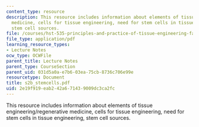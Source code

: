 ```yaml
---
content_type: resource
description: This resource includes information about elements of tissue engineering/regenerative
  medicine, cells for tissue engineering, need for stem cells in tissue engineering,
  stem cell sources.
file: /courses/hst-535-principles-and-practice-of-tissue-engineering-fall-2004/2e19f919eab242a671439009dc3ca2fc_s2b_stemcells.pdf
file_type: application/pdf
learning_resource_types:
- Lecture Notes
ocw_type: OCWFile
parent_title: Lecture Notes
parent_type: CourseSection
parent_uid: 031d5a0a-e7b6-03ea-75cb-8736c706e99e
resourcetype: Document
title: s2b_stemcells.pdf
uid: 2e19f919-eab2-42a6-7143-9009dc3ca2fc
---
```

This resource includes information about elements of tissue engineering/regenerative medicine, cells for tissue engineering, need for stem cells in tissue engineering, stem cell sources.

